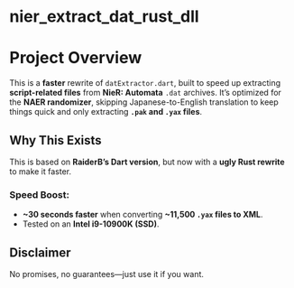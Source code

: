 ﻿# nier_extract_dat_rust_dll

# Project Overview

This is a **faster** rewrite of `datExtractor.dart`, built to speed up extracting **script-related files** from **NieR: Automata** `.dat` archives. It’s optimized for the **NAER randomizer**, skipping Japanese-to-English translation to keep things quick and only extracting **`.pak` and `.yax` files**.

## Why This Exists
This is based on **RaiderB’s Dart version**, but now with a **ugly Rust rewrite** to make it faster.

### Speed Boost:
- **~30 seconds faster** when converting **~11,500 `.yax` files to XML**.  
- Tested on an **Intel i9-10900K (SSD)**.

## Disclaimer
No promises, no guarantees—just use it if you want.  



